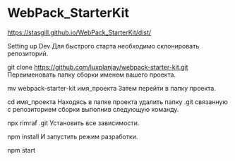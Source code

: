 # WebPack_StarterKit
https://stasgill.github.io/WebPack_StarterKit/dist/

Setting up Dev
Для быстрого старта необходимо склонировать репозиторий.

git clone https://github.com/luxplanjay/webpack-starter-kit.git
Переименовать папку сборки именем вашего проекта.

mv webpack-starter-kit имя_проекта
Затем перейти в папку проекта.

cd имя_проекта
Находясь в папке проекта удалить папку .git связанную с репозиторием сборки выполнив следующую команду.

npx rimraf .git
Установить все зависимости.

npm install
И запустить режим разработки.

npm start
